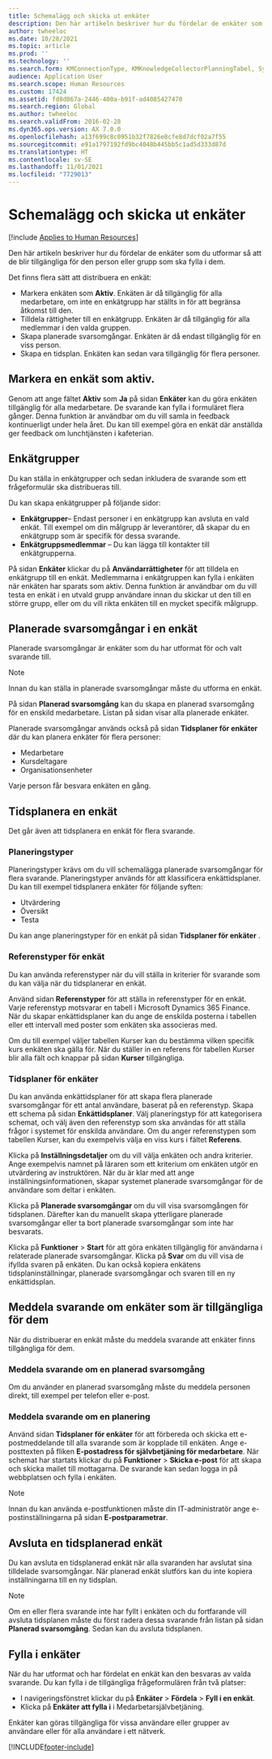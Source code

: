 ```yaml
---
title: Schemalägg och skicka ut enkäter
description: Den här artikeln beskriver hur du fördelar de enkäter som du utformar så att de blir tillgängliga för den person eller grupp som ska fylla i dem.
author: twheeloc
ms.date: 10/28/2021
ms.topic: article
ms.prod: ''
ms.technology: ''
ms.search.form: KMConnectionType, KMKnowledgeCollectorPlanningTabel, SysEmailParameters, HcmLearningWorkspace
audience: Application User
ms.search.scope: Human Resources
ms.custom: 17424
ms.assetid: fd8d867a-2446-400a-b91f-ad4085427470
ms.search.region: Global
ms.author: twheeloc
ms.search.validFrom: 2016-02-28
ms.dyn365.ops.version: AX 7.0.0
ms.openlocfilehash: a13f699c8c0951b32f7826e8cfe8d7dcf02a7f55
ms.sourcegitcommit: e91a1797192fd9bc4048b445bb5c1ad5d333d87d
ms.translationtype: HT
ms.contentlocale: sv-SE
ms.lasthandoff: 11/01/2021
ms.locfileid: "7729013"
---
```

# <a name="distribute-and-schedule-questionnaires"></a>Schemalägg och skicka ut enkäter

[!include [Applies to Human Resources](../includes/applies-to-hr.md)]

Den här artikeln beskriver hur du fördelar de enkäter som du utformar så att de blir tillgängliga för den person eller grupp som ska fylla i dem. 

Det finns flera sätt att distribuera en enkät:

-   Markera enkäten som **Aktiv**. Enkäten är då tillgänglig för alla medarbetare, om inte en enkätgrupp har ställts in för att begränsa åtkomst till den.
-   Tilldela rättigheter till en enkätgrupp. Enkäten är då tillgänglig för alla medlemmar i den valda gruppen.
-   Skapa planerade svarsomgångar. Enkäten är då endast tillgänglig för en viss person.
-   Skapa en tidsplan. Enkäten kan sedan vara tillgänglig för flera personer.

## <a name="marking-a-questionnaire-as-active"></a>Markera en enkät som aktiv.

Genom att ange fältet **Aktiv** som **Ja** på sidan **Enkäter** kan du göra enkäten tillgänglig för alla medarbetare. De svarande kan fylla i formuläret flera gånger. Denna funktion är användbar om du vill samla in feedback kontinuerligt under hela året. Du kan till exempel göra en enkät där anställda ger feedback om lunchtjänsten i kafeterian.

## <a name="questionnaire-groups"></a>Enkätgrupper

Du kan ställa in enkätgrupper och sedan inkludera de svarande som ett frågeformulär ska distribueras till. 

Du kan skapa enkätgrupper på följande sidor:

-   **Enkätgrupper**– Endast personer i en enkätgrupp kan avsluta en vald enkät. Till exempel om din målgrupp är leverantörer, då skapar du en enkätgrupp som är specifik för dessa svarande.
-   **Enkätgruppsmedlemmar** – Du kan lägga till kontakter till enkätgrupperna.

På sidan **Enkäter** klickar du på **Användarrättigheter** för att tilldela en enkätgrupp till en enkät. Medlemmarna i enkätgruppen kan fylla i enkäten när enkäten har sparats som aktiv. Denna funktion är användbar om du vill testa en enkät i en utvald grupp användare innan du skickar ut den till en större grupp, eller om du vill rikta enkäten till en mycket specifik målgrupp.

## <a name="planned-answer-sessions-in-a-questionnaire"></a>Planerade svarsomgångar i en enkät

Planerade svarsomgångar är enkäter som du har utformat för och valt svarande till. 

> [!NOTE]
> Innan du kan ställa in planerade svarsomgångar måste du utforma en enkät. 

På sidan **Planerad svarsomgång** kan du skapa en planerad svarsomgång för en enskild medarbetare. Listan på sidan visar alla planerade enkäter. 

Planerade svarsomgångar används också på sidan **Tidsplaner för enkäter** där du kan planera enkäter för flera personer:

-   Medarbetare
-   Kursdeltagare
-   Organisationsenheter

Varje person får besvara enkäten en gång.

## <a name="scheduling-a-questionnaire"></a>Tidsplanera en enkät

Det går även att tidsplanera en enkät för flera svarande.

### <a name="planning-types"></a>Planeringstyper

Planeringstyper krävs om du vill schemalägga planerade svarsomgångar för flera svarande. Planeringstyper används för att klassificera enkättidsplaner. Du kan till exempel tidsplanera enkäter för följande syften:

-   Utvärdering
-   Översikt
-   Testa

Du kan ange planeringstyper för en enkät på sidan **Tidsplaner för enkäter** .

### <a name="reference-types-for-questionnaire"></a>Referenstyper för enkät

Du kan använda referenstyper när du vill ställa in kriterier för svarande som du kan välja när du tidsplanerar en enkät. 

Använd sidan **Referenstyper** för att ställa in referenstyper för en enkät. Varje referenstyp motsvarar en tabell i Microsoft Dynamics 365 Finance. När du skapar enkättidsplaner kan du ange de enskilda posterna i tabellen eller ett intervall med poster som enkäten ska associeras med. 

Om du till exempel väljer tabellen Kurser kan du bestämma vilken specifik kurs enkäten ska gälla för. När du ställer in en referens för tabellen Kurser blir alla fält och knappar på sidan **Kurser** tillgängliga.

### <a name="questionnaire-schedules"></a>Tidsplaner för enkäter

Du kan använda enkättidsplaner för att skapa flera planerade svarsomgångar för ett antal användare, baserat på en referenstyp. Skapa ett schema på sidan **Enkättidsplaner**. Välj planeringstyp för att kategorisera schemat, och välj även den referenstyp som ska användas för att ställa frågor i systemet för enskilda användare. Om du anger referenstypen som tabellen Kurser, kan du exempelvis välja en viss kurs i fältet **Referens**. 

Klicka på **Inställningsdetaljer** om du vill välja enkäten och andra kriterier. Ange exempelvis namnet på läraren som ett kriterium om enkäten utgör en utvärdering av instruktören. När du är klar med att ange inställningsinformationen, skapar systemet planerade svarsomgångar för de användare som deltar i enkäten. 

Klicka på **Planerade svarsomgångar** om du vill visa svarsomgången för tidsplanen. Därefter kan du manuellt skapa ytterligare planerade svarsomgångar eller ta bort planerade svarsomgångar som inte har besvarats. 

Klicka på **Funktioner** &gt; **Start** för att göra enkäten tillgänglig för användarna i relaterade planerade svarsomgångar. Klicka på **Svar** om du vill visa de ifyllda svaren på enkäten. Du kan också kopiera enkätens tidsplaninställningar, planerade svarsomgångar och svaren till en ny enkättidsplan.

## <a name="notifying-respondents-about-questionnaires-that-are-available-to-them"></a>Meddela svarande om enkäter som är tillgängliga för dem
När du distribuerar en enkät måste du meddela svarande att enkäter finns tillgängliga för dem. 

### <a name="notifying-respondents-about-a-planned-answer-session"></a>Meddela svarande om en planerad svarsomgång

Om du använder en planerad svarsomgång måste du meddela personen direkt, till exempel per telefon eller e-post.

### <a name="notifying-respondents-about-a-scheduling"></a>Meddela svarande om en planering

Använd sidan **Tidsplaner för enkäter** för att förbereda och skicka ett e-postmeddelande till alla svarande som är kopplade till enkäten. Ange e-posttexten på fliken **E-postadress för självbetjäning för medarbetare**. När schemat har startats klickar du på **Funktioner** &gt; **Skicka e-post** för att skapa och skicka mailet till mottagarna. De svarande kan sedan logga in på webbplatsen och fylla i enkäten. 

> [!NOTE]
> Innan du kan använda e-postfunktionen måste din IT-administratör ange e-postinställningarna på sidan **E-postparametrar**.

## <a name="ending-a-scheduled-questionnaire"></a>Avsluta en tidsplanerad enkät

Du kan avsluta en tidsplanerad enkät när alla svaranden har avslutat sina tilldelade svarsomgångar. När planerad enkät slutförs kan du inte kopiera inställningarna till en ny tidsplan. 

> [!NOTE]
>   Om en eller flera svarande inte har fyllt i enkäten och du fortfarande vill avsluta tidsplanen måste du först radera dessa svarande från listan på sidan **Planerad svarsomgång**. Sedan kan du avsluta tidsplanen.

## <a name="completing-questionnaires"></a>Fylla i enkäter

När du har utformat och har fördelat en enkät kan den besvaras av valda svarande. Du kan fylla i de tillgängliga frågeformulären från två platser:

-   I navigeringsfönstret klickar du på **Enkäter** &gt; **Fördela** &gt; **Fyll i en enkät**.
-   Klicka på **Enkäter att fylla i** i Medarbetarsjälvbetjäning.

Enkäter kan göras tillgängliga för vissa användare eller grupper av användare eller för alla användare i ett nätverk.




[!INCLUDE[footer-include](../includes/footer-banner.md)]
